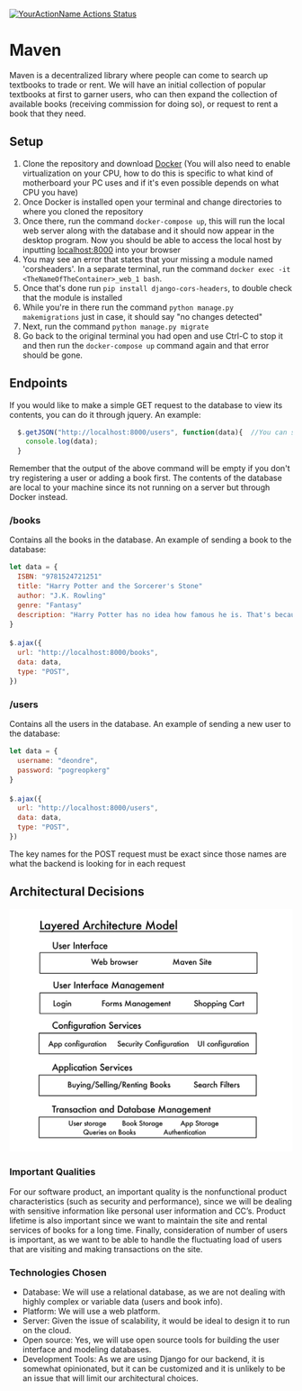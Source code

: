 [![YourActionName Actions Status](https://github.com/CSCI-40500-77100-Spring-2021/project-6/workflows/Django-CI/badge.svg)](https://github.com/CSCI-40500-77100-Spring-2021/project-6/actions)

# Maven

Maven is a decentralized library where people can come to search up textbooks to trade or rent. We will have an initial collection of popular textbooks at first to garner users, who can then expand the collection of available books (receiving commission for doing so), or request to rent a book that they need.


## Setup
1. Clone the repository and download [Docker](https://www.docker.com/get-started) (You will also need to enable virtualization on your CPU, how to do this is specific to what kind of motherboard your PC uses and if it's even possible depends on what CPU you have)
2. Once Docker is installed open your terminal and change directories to where you cloned the repository
3. Once there, run the command `docker-compose up`, this will run the local web server along with the database and it should now appear in the desktop program. Now you should be able to access the local host by inputting [localhost:8000](http://localhost:8000) into your browser
4. You may see an error that states that your missing a module named 'corsheaders'. In a separate terminal, run the command `docker exec -it <TheNameOfTheContainer>_web_1 bash`.
5. Once that's done run `pip install django-cors-headers`, to double check that the module is installed
6. While you're in there run the command `python manage.py makemigrations` just in case, it should say "no changes detected"
7. Next, run the command `python manage.py migrate` 
8. Go back to the original terminal you had open and use Ctrl-C to stop it and then run the `docker-compose up` command again and that error should be gone.
## Endpoints
If you would like to make a simple GET request to the database to view its contents, you can do it through jquery. An example:
```javascript
  $.getJSON("http://localhost:8000/users", function(data){  //You can swap users for books and get the output of books in the database
    console.log(data);
  }
```
Remember that the output of the above command will be empty if you don't try registering a user or adding a book first. The contents of the database are local to your machine since its not running on a server but through Docker instead.
### /books
Contains all the books in the database. An example of sending a book to the database:
```javascript
let data = {
  ISBN: "9781524721251"
  title: "Harry Potter and the Sorcerer's Stone"
  author: "J.K. Rowling"
  genre: "Fantasy"
  description: "Harry Potter has no idea how famous he is. That's because he's being raised by his miserable aunt and uncle who are terrified Harry will learn that he's really a wizard, just as his parents were. But everything changes when Harry is summoned to attend an infamous school for wizards, and he begins to discover some clues about his illustrious birthright. From the surprising way he is greeted by a lovable giant, to the unique curriculum and colorful faculty at his unusual school, Harry finds himself drawn deep inside a mystical world he never knew existed and closer to his own noble destiny."
}

$.ajax({
  url: "http://localhost:8000/books",
  data: data,
  type: "POST",
})
```
### /users
Contains all the users in the database. An example of sending a new user to the database:
```javascript
let data = {
  username: "deondre",
  password: "pogreopkerg"
}

$.ajax({
  url: "http://localhost:8000/users",
  data: data,
  type: "POST",
})
```
The key names for the POST request must be exact since those names are what the backend is looking for in each request


## Architectural Decisions

![image](./Layered_Architecture_Model.png)

### Important Qualities
For our software product, an important quality is the nonfunctional product characteristics (such as security and performance), since we will be dealing with sensitive information like personal user information and CC’s. Product lifetime is also important since we want to maintain the site and rental services of books for a long time. Finally, consideration of number of users is important, as we want to be able to handle the fluctuating load of users that are visiting and making transactions on the site.

### Technologies Chosen
- Database: We will use a relational database, as we are not dealing with highly complex or variable data (users and book info).
- Platform: We will use a web platform.
- Server: Given the issue of scalability, it would be ideal to design it to run on the cloud.
- Open source: Yes, we will use open source tools for building the user interface and modeling databases.
- Development Tools: As we are using Django for our backend, it is somewhat opinionated, but it can be customized and it is unlikely to be an issue that will limit our architectural choices.

